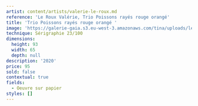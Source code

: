 ```yaml
---
artist: content/artists/valerie-le-roux.md
reference: 'Le Roux Valérie, Trio Poissons rayés rouge orangé'
title: 'Trio Poissons rayés rouge orangé '
image: 'https://galerie-gaia.s3.eu-west-3.amazonaws.com/tina/uploads/le-roux-valerie/20211113_143438.jpg'
technique: Sérigraphie 23/100
dimensions:
  height: 93
  width: 65
  depth: null
description: '2020'
price: 95
sold: false
contextual: true
fields:
  - Oeuvre sur papier
styles: []
---
```



